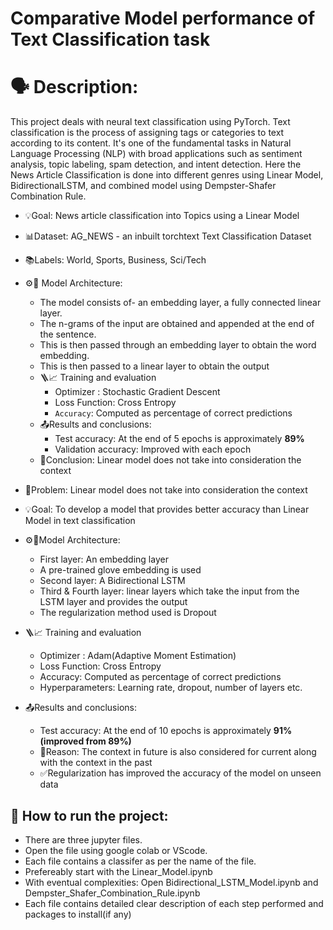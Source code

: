 # Comparative Model performance of Text Classification task

# 🗣️ Description: 
This project deals with neural text classification using PyTorch. Text classification is the process of assigning tags or categories to text according to its content. It's one of the fundamental tasks in Natural Language Processing (NLP) with broad applications such as sentiment analysis, topic labeling, spam detection, and intent detection. Here the News Article Classification is done into different genres using Linear Model, BidirectionalLSTM, and combined model using Dempster-Shafer Combination Rule.

- 💡Goal: News article classification into Topics using a Linear Model 
- 📊Dataset: AG_NEWS - an inbuilt torchtext Text Classification Dataset
- 📚Labels: World, Sports, Business, Sci/Tech
- ⚙️🧩 Model Architecture:
  	- The model consists of- an embedding layer, a fully connected linear layer.
  	- The n-grams of the input are obtained and appended at the end of the sentence.
  	- This is then passed through an embedding layer to obtain the word embedding.
  	- This is then passed to a linear layer to obtain the output
  - 🪜📈 Training and evaluation
    - Optimizer : Stochastic Gradient Descent
    - Loss Function: Cross Entropy
    - `Accuracy`: Computed as percentage of correct predictions
  - 📤Results and conclusions:
    - Test accuracy: At the end of 5 epochs is approximately **89%**
    - Validation accuracy: Improved with each epoch
  - 📜Conclusion: Linear model does not take into consideration the context

- 🚩Problem: Linear model does not take into consideration the context
- 💡Goal: To develop a model that provides better accuracy than Linear Model in text classification
- ⚙️🧩Model Architecture:
  - First layer: An embedding layer
  - A pre-trained glove embedding is used
  - Second layer: A Bidirectional LSTM
  - Third & Fourth layer: linear layers which take the input from the LSTM layer and provides the output
  - The regularization method used is Dropout
- 🪜📈 Training and evaluation
  	- Optimizer : Adam(Adaptive Moment Estimation)
  	- Loss Function: Cross Entropy
  	- Accuracy: Computed as percentage of correct predictions
  	- Hyperparameters: Learning rate, dropout, number of layers etc.
- 📤Results and conclusions:
  - Test accuracy: At the end of 10 epochs is approximately **91%(improved from 89%)**
  - 📜Reason: The context in future is also considered for current along with the context in the past
  - ✅Regularization has improved the accuracy of the model on unseen data



## 🚀 How to run the project:
* There are three jupyter files.
* Open the file using google colab or VScode.
* Each file contains a classifer as per the name of the file.
* Prefereably start with the Linear_Model.ipynb
* With eventual complexities: Open Bidirectional_LSTM_Model.ipynb and Dempster_Shafer_Combination_Rule.ipynb
* Each file contains detailed clear description of each step performed and packages to install(if any)


